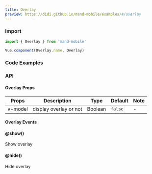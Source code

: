 ```yaml
---
title: Overlay
preview: https://didi.github.io/mand-mobile/examples/#/overlay
---
```


### Import

```javascript
import { Overlay } from 'mand-mobile'

Vue.component(Overlay.name, Overlay)
```

### Code Examples
<!-- DEMO -->

### API

#### Overlay Props
|Props | Description | Type | Default | Note|
|----|-----|------|------|------|
|v-model|display overlay or not|Boolean|`false`|-|

#### Overlay Events

#### @show()
Show overlay

#### @hide()
Hide overlay
